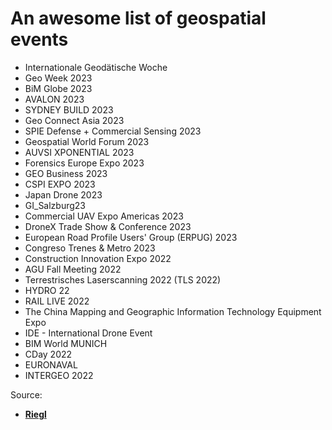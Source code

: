 # An awesome list of geospatial events


- Internationale Geodätische Woche
- Geo Week 2023
- BiM Globe 2023 
- AVALON 2023 
- SYDNEY BUILD 2023 
- Geo Connect Asia 2023
- SPIE Defense + Commercial Sensing 2023 
- Geospatial World Forum 2023 
- AUVSI XPONENTIAL 2023 
- Forensics Europe Expo 2023 
- GEO Business 2023 
- CSPI EXPO 2023 
- Japan Drone 2023 
- GI_Salzburg23 
- Commercial UAV Expo Americas 2023 
- DroneX Trade Show & Conference 2023 
- European Road Profile Users' Group (ERPUG) 2023 
- Congreso Trenes & Metro 2023 
- Construction Innovation Expo 2022 
- AGU Fall Meeting 2022 
- Terrestrisches Laserscanning 2022 (TLS 2022) 
- HYDRO 22 
- RAIL LIVE 2022 
- The  China Mapping and Geographic Information Technology Equipment Expo 
- IDE - International Drone Event 
- BIM World MUNICH 
- CDay 2022 
- EURONAVAL 
- INTERGEO 2022 

Source:
- [**Riegl**](http://www.riegl.com/media-events/events/article/22-internationale-geodaetische-woche-obergurgl-2023/)
